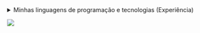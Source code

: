 <details>
  <summary>Minhas linguagens de programação e tecnologias (Experiência)</summary>
  
  * (**S**) PHP e MySQL
  * (**A**) Python (Django), JavaScript, Git e HTML5
  * (**B**) Java, TypeScript, Node.js e React.js
  * (**C**) C e CSS3
  * (**D**) 
</details>

![](https://user-images.githubusercontent.com/78219497/196306614-b95079e0-95ca-489f-8775-63651313a168.jpg)
